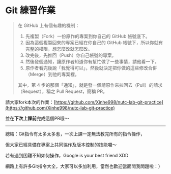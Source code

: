 # Git 練習作業

> 在 GitHub 上有個有趣的機制：
>
> 1. 先複製（Fork）一份原作的專案到你自己的 GitHub 帳號底下。
> 2. 因為這個複製回來的專案已經在你自己的 GitHub 帳號下，所以你就有完整的權限，想怎麼改就怎麼改。
> 3. 改完後，先推回（Push）你自己帳號的專案。
> 4. 然後發個通知，讓原作者知道你有幫忙做了一些事情，請他看一下。
> 5. 原作者看完後說「我覺得可以」，然後就決定把你做的這些修改合併（Merge）到他的專案裡。
>
> 其中，第 4 步的那個「通知」，就是發一個請原作來拉回去（Pull）的請求（Request），稱之 Pull Request，簡稱 PR。

請大家fork本次的作業：[https://github.com/Xinhe998/nutc-lab-git-practice](https://github.com/Xinhe998/nutc-lab-git-practice)

並在**下次上課前**完成這個PR哦～

---

總結：Git指令有太多太多惹，一次上課一定無法教完所有的指令操作，

但大家已經具備在專案上共同協作及版本控制的技能囉～

若有遇到困難不知如何操作，Google is your best friend XDD

網路上有許多Git指令大全，大家可以多加利用，當然也歡迎當面問我問題啦：）


